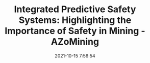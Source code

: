 ---
"title": "Integrated Predictive Safety Systems: Highlighting the Importance of Safety in Mining - AZoMining"
"date": "2021-10-15 7:56:54"
"feed_name": "GOOGLENEWSMINING"
"feed_website": "https://news.google.com/search?q=mining%2Bincident&hl=en-US&gl=US&ceid=US:en"
"feed_rss": "https://news.google.com/rss/search?q=mining%2Bincident&hl=en-US&gl=US&ceid=US:en"
"link": "https://www.azomining.com/Article.aspx?ArticleID=1588"
"source": "{'href': 'https://www.azomining.com', 'title': 'AZoMining'}"
"file": "_posts/2021-1-1-56c5c8c04574ecbebff8c58a034c59d0cc5e9242.md"
"accident": "0"
"drilling": "0"
"dead": "0"
"injured": "0"
"arrested": "0"
"place": "unknown place"
"where": "unknown site"
"causes": "unknown"
"place_uri": "unknown place"
---